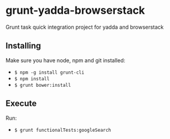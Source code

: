 # grunt-yadda-browserstack #
Grunt task quick integration project for yadda and browserstack

Installing
----------
Make sure you have node, npm and git installed:

* `$ npm -g install grunt-cli`
* `$ npm install`
* `$ grunt bower:install`

Execute
----------
Run:
* `$ grunt functionalTests:googleSearch`
